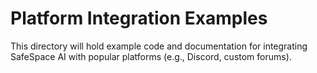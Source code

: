 # Platform Integration Examples
This directory will hold example code and documentation for integrating SafeSpace AI with popular platforms (e.g., Discord, custom forums).
